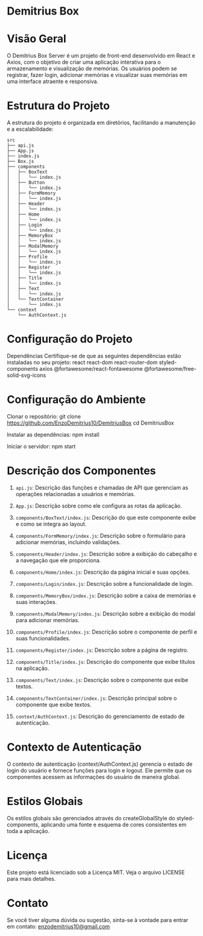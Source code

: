 # Demitrius Box

# Visão Geral
O Demitrius Box Server é um projeto de front-end desenvolvido em React e Axios, com o objetivo de criar uma aplicação interativa para o armazenamento e visualização de memórias. Os usuários podem se registrar, fazer login, adicionar memórias e visualizar suas memórias em uma interface atraente e responsiva.

# Estrutura do Projeto
A estrutura do projeto é organizada em diretórios, facilitando a manutenção e a escalabilidade:

```
src
├── api.js
├── App.js
├── index.js
├── Box.js
├── components
│   ├── BoxText
│   │   └── index.js
│   ├── Button
│   │   └── index.js
│   ├── FormMemory
│   │   └── index.js
│   ├── Header
│   │   └── index.js
│   ├── Home
│   │   └── index.js
│   ├── Login
│   │   └── index.js
│   ├── MemoryBox
│   │   └── index.js
│   ├── ModalMemory
│   │   └── index.js
│   ├── Profile
│   │   └── index.js
│   ├── Register
│   │   └── index.js
│   ├── Title
│   │   └── index.js
│   ├── Text
│   │   └── index.js
│   └── TextContainer
│       └── index.js
└── context
    └── AuthContext.js
```
    
# Configuração do Projeto
Dependências
Certifique-se de que as seguintes dependências estão instaladas no seu projeto:
react
react-dom
react-router-dom
styled-components
axios
@fortawesome/react-fontawesome
@fortawesome/free-solid-svg-icons

# Configuração do Ambiente
Clonar o repositório:
git clone https://github.com/EnzoDemitrius10/DemitriusBox
cd DemitriusBox

Instalar as dependências:
npm install

Iniciar o servidor:
npm start

# Descrição dos Componentes

1. `api.js`: Descrição das funções e chamadas de API que gerenciam as operações relacionadas a usuários e memórias.

2. `App.js`: Descrição sobre como ele configura as rotas da aplicação.

3. `components/BoxText/index.js`: Descrição do que este componente exibe e como se integra ao layout.

4. `components/FormMemory/index.js`: Descrição sobre o formulário para adicionar memórias, incluindo validações.

5. `components/Header/index.js`: Descrição sobre a exibição do cabeçalho e a navegação que ele proporciona.

6. `components/Home/index.js`: Descrição da página inicial e suas opções.

7. `components/Login/index.js`: Descrição sobre a funcionalidade de login.

8. `components/MemoryBox/index.js`: Descrição sobre a caixa de memórias e suas interações.

9. `components/ModalMemory/index.js`: Descrição sobre a exibição do modal para adicionar memórias.

10. `components/Profile/index.js`: Descrição sobre o componente de perfil e suas funcionalidades.

11. `components/Register/index.js`: Descrição sobre a página de registro.

12. `components/Title/index.js`: Descrição do componente que exibe títulos na aplicação.

13. `components/Text/index.js`: Descrição sobre o componente que exibe textos.

14. `components/TextContainer/index.js`: Descrição principal sobre o componente que exibe textos.

15. `context/AuthContext.js`: Descrição do gerenciamento de estado de autenticação.


# Contexto de Autenticação
O contexto de autenticação (context/AuthContext.js) gerencia o estado de login do usuário e fornece funções para login e logout. Ele permite que os componentes acessem as informações do usuário de maneira global.

# Estilos Globais
Os estilos globais são gerenciados através do createGlobalStyle do styled-components, aplicando uma fonte e esquema de cores consistentes em toda a aplicação.

# Licença
Este projeto está licenciado sob a Licença MIT. Veja o arquivo LICENSE para mais detalhes.

# Contato
Se você tiver alguma dúvida ou sugestão, sinta-se à vontade para entrar em contato: enzodemitrius10@gmail.com
